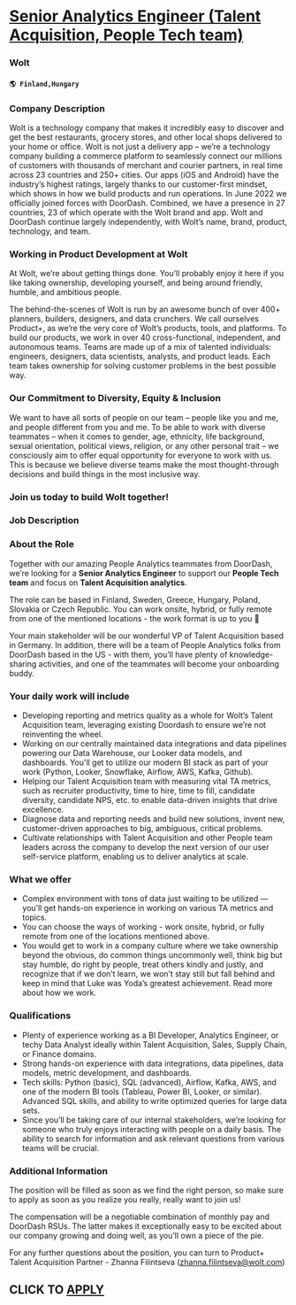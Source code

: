 # [Senior Analytics Engineer (Talent Acquisition, People Tech team)](https://www.remotewlb.com/apply/senior-analytics-engineer-talent-acquisition-people-tech-team-86970)  
### Wolt  
#### `🌎 Finland,Hungary`  

### Company Description

Wolt is a technology company that makes it incredibly easy to discover and get the best restaurants, grocery stores, and other local shops delivered to your home or office. Wolt is not just a delivery app – we’re a technology company building a commerce platform to seamlessly connect our millions of customers with thousands of merchant and courier partners, in real time across 23 countries and 250+ cities. Our apps (iOS and Android) have the industry’s highest ratings, largely thanks to our customer-first mindset, which shows in how we build products and run operations. In June 2022 we officially joined forces with DoorDash. Combined, we have a presence in 27 countries, 23 of which operate with the Wolt brand and app. Wolt and DoorDash continue largely independently, with Wolt’s name, brand, product, technology, and team.

### Working in Product Development at Wolt

At Wolt, we’re about getting things done. You’ll probably enjoy it here if you like taking ownership, developing yourself, and being around friendly, humble, and ambitious people.

The behind-the-scenes of Wolt is run by an awesome bunch of over 400+ planners, builders, designers, and data crunchers. We call ourselves Product+, as we’re the very core of Wolt’s products, tools, and platforms. To build our products, we work in over 40 cross-functional, independent, and autonomous teams. Teams are made up of a mix of talented individuals: engineers, designers, data scientists, analysts, and product leads. Each team takes ownership for solving customer problems in the best possible way.

### Our Commitment to Diversity, Equity & Inclusion

We want to have all sorts of people on our team – people like you and me, and people different from you and me. To be able to work with diverse teammates – when it comes to gender, age, ethnicity, life background, sexual orientation, political views, religion, or any other personal trait – we consciously aim to offer equal opportunity for everyone to work with us. This is because we believe diverse teams make the most thought-through decisions and build things in the most inclusive way.

### Join us today to build Wolt together!

### Job Description

### About the Role

Together with our amazing People Analytics teammates from DoorDash, we’re looking for a **Senior Analytics Engineer** to support our **People Tech team** and focus on **Talent Acquisition analytics**.

The role can be based in Finland, Sweden, Greece, Hungary, Poland, Slovakia or Czech Republic. You can work onsite, hybrid, or fully remote from one of the mentioned locations - the work format is up to you 🙌

Your main stakeholder will be our wonderful VP of Talent Acquisition based in Germany. In addition, there will be a team of People Analytics folks from DoorDash based in the US - with them, you’ll have plenty of knowledge-sharing activities, and one of the teammates will become your onboarding buddy.

### Your daily work will include

  * Developing reporting and metrics quality as a whole for Wolt’s Talent Acquisition team, leveraging existing Doordash to ensure we’re not reinventing the wheel.
  * Working on our centrally maintained data integrations and data pipelines powering our Data Warehouse, our Looker data models, and dashboards. You'll get to utilize our modern BI stack as part of your work (Python, Looker, Snowflake, Airflow, AWS, Kafka, Github).
  * Helping our Talent Acquisition team with measuring vital TA metrics, such as recruiter productivity, time to hire, time to fill, candidate diversity, candidate NPS, etc. to enable data-driven insights that drive excellence.
  * Diagnose data and reporting needs and build new solutions, invent new, customer-driven approaches to big, ambiguous, critical problems. 
  * Cultivate relationships with Talent Acquisition and other People team leaders across the company to develop the next version of our user self-service platform, enabling us to deliver analytics at scale.

### What we offer

  * Complex environment with tons of data just waiting to be utilized — you’ll get hands-on experience in working on various TA metrics and topics. 
  * You can choose the ways of working - work onsite, hybrid, or fully remote from one of the locations mentioned above.
  * You would get to work in a company culture where we take ownership beyond the obvious, do common things uncommonly well, think big but stay humble, do right by people, treat others kindly and justly, and recognize that if we don’t learn, we won’t stay still but fall behind and keep in mind that Luke was Yoda’s greatest achievement. Read more about how we work.

### Qualifications

  * Plenty of experience working as a BI Developer, Analytics Engineer, or techy Data Analyst ideally within Talent Acquisition, Sales, Supply Chain, or Finance domains.
  * Strong hands-on experience with data integrations, data pipelines, data models, metric development, and dashboards.
  * Tech skills: Python (basic), SQL (advanced), Airflow, Kafka, AWS, and one of the modern BI tools (Tableau, Power BI, Looker, or similar). Advanced SQL skills, and ability to write optimized queries for large data sets.
  * Since you’ll be taking care of our internal stakeholders, we’re looking for someone who truly enjoys interacting with people on a daily basis. The ability to search for information and ask relevant questions from various teams will be crucial.

### Additional Information

The position will be filled as soon as we find the right person, so make sure to apply as soon as you realize you really, really want to join us!

The compensation will be a negotiable combination of monthly pay and DoorDash RSUs. The latter makes it exceptionally easy to be excited about our company growing and doing well, as you’ll own a piece of the pie.

For any further questions about the position, you can turn to Product+ Talent Acquisition Partner - Zhanna Filintseva (zhanna.filintseva@wolt.com)

  
## CLICK TO [APPLY](https://www.remotewlb.com/apply/senior-analytics-engineer-talent-acquisition-people-tech-team-86970)

